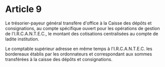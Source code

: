 # Article 9

Le trésorier-payeur général transfère d'office à la Caisse des dépôts et consignations, au compte spécifique ouvert pour les opérations de gestion de l'I.R.C.A.N.T.E.C., le montant des cotisations centralisées au compte de ladite institution.

Le comptable supérieur adresse en même temps à l'I.R.C.A.N.T.E.C. les bordereaux établis par les ordonnateurs et correspondant aux sommes transférées à la caisse des dépôts et consignations.
